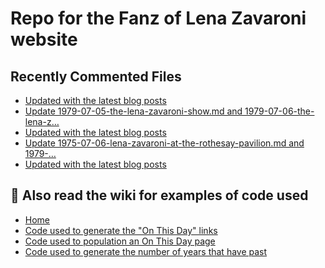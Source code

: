 # Repo for the Fanz of Lena Zavaroni website

## Recently Commented Files
<!-- BLOG-POST-LIST:START -->
- [Updated with the latest blog posts](https://github.com/FanzOfLenaZavaroni/fanzoflenazavaroni.github.io/commit/9b58006c10c40d3d92acdbc538302d01f66ee97e)
- [Update 1979-07-05-the-lena-zavaroni-show.md and 1979-07-06-the-lena-z…](https://github.com/FanzOfLenaZavaroni/fanzoflenazavaroni.github.io/commit/2972c7c0ca88b3e60f26c7bfefeb30c17b8620d5)
- [Updated with the latest blog posts](https://github.com/FanzOfLenaZavaroni/fanzoflenazavaroni.github.io/commit/4629f363b4f6541145372861b02a9e362705f809)
- [Update 1975-07-06-lena-zavaroni-at-the-rothesay-pavilion.md and 1979-…](https://github.com/FanzOfLenaZavaroni/fanzoflenazavaroni.github.io/commit/b60aea07acf26675f7721e59b376fe22734d0bf5)
- [Updated with the latest blog posts](https://github.com/FanzOfLenaZavaroni/fanzoflenazavaroni.github.io/commit/bc0374ae4a0f6c1fdf6d4bd3dd4b25deca6021ad)
<!-- BLOG-POST-LIST:END -->

## :notebook: Also read the wiki for examples of code used
* [Home](https://github.com/FanzOfLenaZavaroni/fanzoflenazavaroni.github.io/wiki)
* [Code used to generate the "On This Day" links](https://github.com/FanzOfLenaZavaroni/fanzoflenazavaroni.github.io/wiki/On-This-Day-Code)
* [Code used to population an On This Day page](https://github.com/FanzOfLenaZavaroni/fanzoflenazavaroni.github.io/wiki/Code-used-to-population-an-On-This-Day-page)
* [Code used to generate the number of years that have past](https://github.com/FanzOfLenaZavaroni/fanzoflenazavaroni.github.io/wiki/Number-of-years-gone-by-code)
